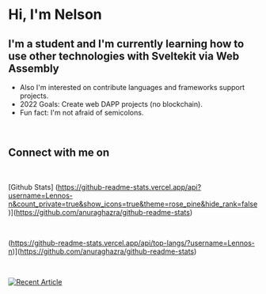 # Hi, I'm Nelson

## I'm a student and I'm currently learning how to use other technologies with Sveltekit via Web Assembly
- Also I'm interested on contribute languages and frameworks support projects.
- 2022 Goals: Create web DAPP projects (no blockchain).
- Fun fact: I'm not afraid of semicolons.

<br>

## Connect with me on 

<br>

[Github Stats] (https://github-readme-stats.vercel.app/api?username=Lennos-n&count_private=true&show_icons=true&theme=rose_pine&hide_rank=false)](https://github.com/anuraghazra/github-readme-stats)

<br>

(https://github-readme-stats.vercel.app/api/top-langs/?username=Lennos-n)](https://github.com/anuraghazra/github-readme-stats)

<br>

<a target="_blank" href="https://github-readme-medium-recent-article.vercel.app/medium/@khuyentran1476/0"><img src="https://github-readme-medium-recent-article.vercel.app/medium/@khuyentran1476/0" alt="Recent Article">

